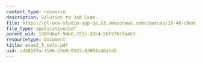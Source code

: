 ```yaml
---
content_type: resource
description: Solution to 2nd Exam.
file: https://ol-ocw-studio-app-qa.s3.amazonaws.com/courses/10-40-chemical-engineering-thermodynamics-fall-2003/cd58187af54633e0952303004c462fd3_exam2_5_soln.pdf
file_type: application/pdf
parent_uid: 130fd6af-94b0-721c-2054-58f57b5fa463
resourcetype: Document
title: exam2_5_soln.pdf
uid: cd58187a-f546-33e0-9523-03004c462fd3
---
```

